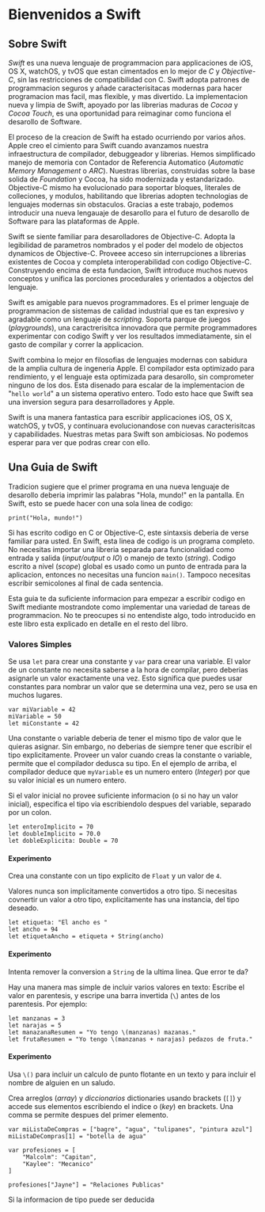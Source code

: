 # Bienvenidos a Swift

## Sobre Swift

*Swift* es una nueva lenguaje de programmacion para applicaciones de iOS, OS X, watchOS, y tvOS que estan cimentados en lo mejor de *C* y *Objective-C*, sin las restricciones de compatibilidad con C. Swift adopta patrones de programmacion seguros y añade caracterisitacas modernas para hacer programacion mas facil, mas flexible, y mas divertido. La implementacion nueva y limpia de Swift, apoyado por las librerias maduras de *Cocoa* y *Cocoa Touch*, es una oportunidad para reimaginar como funciona el desarollo de Software.

El proceso de la creacion de Swift ha estado ocurriendo por varios años. Apple creo el cimiento para Swift cuando avanzamos nuestra infraestructura de compilador, debuggeador y librerias. Hemos simplificado manejo de memoria con Contador de Referencia Automatico (*Automatic Memory Management* o *ARC*). Nuestras librerias, construidas sobre la base solida de *Foundation* y Cocoa, ha sido modernizada y estandarizado. Objective-C mismo ha evolucionado para soportar bloques, literales de colleciones, y modulos, habilitando que librerias adopten technologias de lenguajes modernas sin obstaculos. Gracias a este trabajo, podemos introducir una nueva lengauaje de desarollo para el futuro de desarollo de Software para las plataformas de Apple.

Swift se siente familiar para desarolladores de Objective-C. Adopta la legibilidad de parametros nombrados y el poder del modelo de objectos dynamicos de Objective-C. Proveee acceso sin interrupciones a librerias existentes de Cocoa y completa interoperabilidad con codigo Objective-C. Construyendo encima de esta fundacion, Swift introduce muchos nuevos conceptos y unifica las porciones procedurales y orientados a objectos del lenguaje.

Swift es amigable para nuevos programmadores. Es el primer lenguaje de programmacion de sistemas de calidad industrial que es tan expresivo y agradable como un lenguaje de *scripting*. Soporta parque de juegos (*playgrounds*), una caractrerisitca innovadora que permite programmadores experimentar con codigo Swift y ver los resultados immediatamente, sin el gasto de compilar y correr la applicacion.

Swift combina lo mejor en filosofias de lenguajes modernas con sabidura de la amplia cultura de ingeneria Apple. El compilador esta optimizado para rendimiento, y el lenguaje esta optimizada para desarollo, sin comprometer ninguno de los dos. Esta disenado para escalar de la implementacion de "```hello world```" a un sistema operativo entero. Todo esto hace que Swift sea una inversion segura para desarrolladores y Apple.

Swift is una manera fantastica para escribir applicaciones iOS, OS X, watchOS, y tvOS, y continuara evolucionandose con nuevas caracterisitcas y capabilidades. Nuestras metas para Swift son ambiciosas. No podemos esperar para ver que podras crear con ello.

## Una Guia de Swift

Tradicion sugiere que el primer programa en una nueva lenguaje de desarollo deberia imprimir las palabras "Hola, mundo!" en la pantalla. En Swift, esto se puede hacer con una sola linea de codigo:

```
print("Hola, mundo!")
```

Si has escrito codigo en C or Objective-C, este sintaxsis deberia de verse familiar para usted. En Swift, esta linea de codigo is un programa completo. No necesitas importar una libreria separada para funcionalidad como entrada y salida (*input/output* o *IO*) o manejo de texto (*string*). Codigo escrito a nivel (*scope*) global es usado como un punto de entrada para la aplicacion, entonces no necesitas una funcion ```main()```. Tampoco necesitas escribir semicolones al final de cada sentencia.

Esta guia te da suficiente informacion para empezar a escribir codigo en Swift mediante mostrandote como implementar una variedad de tareas de programmacion. No te preocupes si no entendiste algo, todo introducido en este libro esta explicado en detalle en el resto del libro.

### Valores Simples

Se usa ```let``` para crear una constante y ```var``` para crear una variable. El valor de un constante no necesita saberse a la hora de compilar, pero deberias asignarle un valor exactamente una vez. Esto significa que puedes usar constantes para nombrar un valor que se determina una vez, pero se usa en muchos lugares.

```
var miVariable = 42
miVariable = 50
let miConstante = 42
```
Una constante o variable deberia de tener el mismo tipo de valor que le quieras asignar. Sin embargo, no deberias de siempre tener que escribir el tipo explicitamente. Proveer un valor cuando creas la constante o variable, permite que el compilador dedusca su tipo. En el ejemplo de arriba, el compilador deduce que ```myVariable``` es un numero entero (*Integer*) por que su valor inicial es un numero entero.

Si el valor inicial no provee suficiente informacion (o si no hay un valor inicial), especifica el tipo via escribiendolo despues del variable, separado por un colon.

```
let enteroImplicito = 70
let doubleImplicito = 70.0
let dobleExplicita: Double = 70
```

#### Experimento
Crea una constante con un tipo explicito de ```Float``` y un valor de ```4```.

Valores nunca son implicitamente convertidos a otro tipo. Si necesitas covnertir un valor a otro tipo, explicitamente has una instancia, del tipo deseado.

```
let etiqueta: "El ancho es "
let ancho = 94
let etiquetaAncho = etiqueta + String(ancho)
```

#### Experimento
Intenta remover la conversion a ```String``` de la ultima linea. Que error te da?

Hay una manera mas simple de incluir varios valores en texto: Escribe el valor en parentesis, y escripe una barra invertida (```\```) antes de los parentesis. Por ejemplo:

```
let manzanas = 3
let narajas = 5
let manazanaResumen = "Yo tengo \(manzanas) mazanas."
let frutaResumen = "Yo tengo \(manzanas + narajas) pedazos de fruta."
```

#### Experimento
Usa ```\()``` para incluir un calculo de punto flotante en un texto y para incluir el nombre de alguien en un saludo.

Crea arreglos (*array*) y *diccionarios* dictionaries usando brackets (```[]```) y accede sus elementos escribiendo el indice o (*key*) en brackets. Una comma se permite despues del primer elemento.

```
var miListaDeCompras = ["bagre", "agua", "tulipanes", "pintura azul"]
miListaDeCompras[1] = "botella de agua"

var profesiones = [
	"Malcolm": "Capitan",
	"Kaylee": "Mecanico"
]

profesiones["Jayne"] = "Relaciones Publicas"
```

Si la informacion de tipo puede ser deducida

